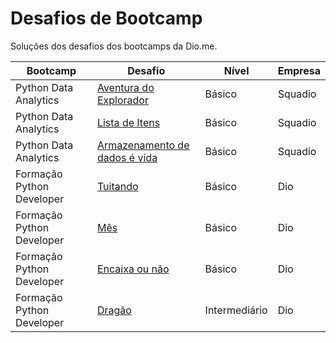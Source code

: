 <h1> Desafios de Bootcamp </h1>

Soluções dos desafios dos bootcamps da Dio.me.

| Bootcamp               | Desafio                       | Nível       |  Empresa         |
|--                      |--                             |--           |--                |                  
| Python Data Analytics  | [Aventura do Explorador](https://github.com/brgillian/desafios_bootcamp_dio/blob/main/python_data_analytics/01-aventura-do-explorador.py)               | Básico      | Squadio          |
| Python Data Analytics  | [Lista de Itens](https://github.com/brgillian/desafios_bootcamp_dio/blob/main/python_data_analytics/02-lista-de-itens.py)                               | Básico      | Squadio          |
| Python Data Analytics  | [Armazenamento de dados é vida](https://github.com/brgillian/desafios_bootcamp_dio/blob/main/python_data_analytics/03-armazenamento-de-dados-e-vida.py) | Básico      | Squadio          |
| Formação Python Developer | [Tuitando](https://github.com/brgillian/desafios_bootcamp_dio/blob/main/formacao-python-developer/01-tuitando.py) | Básico | Dio |
| Formação Python Developer | [Mês](https://github.com/brgillian/desafios_bootcamp_dio/blob/main/formacao-python-developer/02-mes.py)| Básico | Dio|
| Formação Python Developer | [Encaixa ou não](https://github.com/brgillian/desafios_bootcamp_dio/blob/main/formacao-python-developer/03-encaixa-ou-nao.py)|Básico | Dio|
| Formação Python Developer | [Dragão](https://github.com/gillianoliveira/desafios_bootcamp_dio/blob/main/formacao-python-developer/04-dragao.py)|Intermediário | Dio|